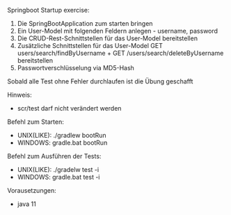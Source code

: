Springboot Startup exercise:

1. Die SpringBootApplication zum starten bringen 
2. Ein User-Model mit folgenden Feldern anlegen  - username, password
3. Die CRUD-Rest-Schnittstellen  für das User-Model bereitstellen
4. Zusätzliche Schnittstellen für das User-Model GET users/search/findByUsername + GET /users/search/deleteByUsername bereitstellen
5. Passwortverschlüsselung via MD5-Hash

Sobald alle Test ohne Fehler durchlaufen ist die Übung geschafft

Hinweis:
- scr/test darf nicht verändert werden

Befehl zum Starten:
- UNIX(LIKE): ./gradlew bootRun
- WINDOWS: gradle.bat bootRun

Befehl zum Ausführen der Tests:
- UNIX(LIKE): ./gradelw test -i
- WINDOWS: gradle.bat test -i

Vorausetzungen:
- java 11
